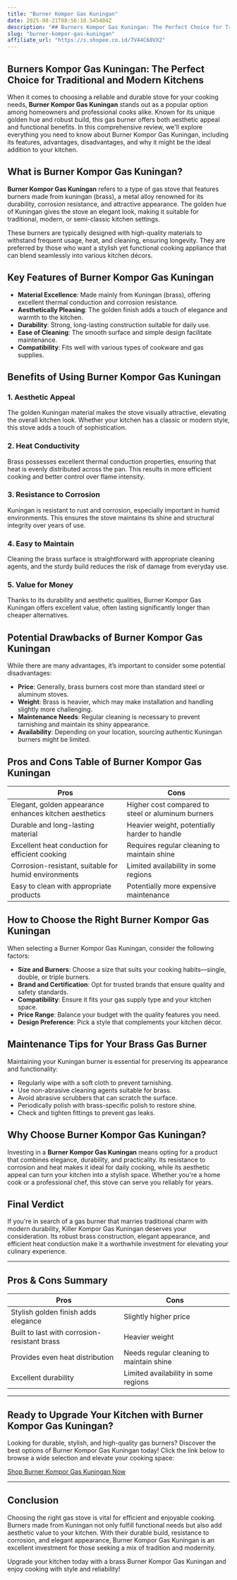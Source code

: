 ```yaml
---
title: "Burner Kompor Gas Kuningan"
date: 2025-08-21T08:56:10.545404Z
description: "## Burners Kompor Gas Kuningan: The Perfect Choice for Traditional and Modern Kitchens..."
slug: "burner-kompor-gas-kuningan"
affiliate_url: "https://s.shopee.co.id/7V44C68VX2"
---
```

## Burners Kompor Gas Kuningan: The Perfect Choice for Traditional and Modern Kitchens

When it comes to choosing a reliable and durable stove for your cooking needs, **Burner Kompor Gas Kuningan** stands out as a popular option among homeowners and professional cooks alike. Known for its unique golden hue and robust build, this gas burner offers both aesthetic appeal and functional benefits. In this comprehensive review, we'll explore everything you need to know about Burner Kompor Gas Kuningan, including its features, advantages, disadvantages, and why it might be the ideal addition to your kitchen.

## What is Burner Kompor Gas Kuningan?

**Burner Kompor Gas Kuningan** refers to a type of gas stove that features burners made from kuningan (brass), a metal alloy renowned for its durability, corrosion resistance, and attractive appearance. The golden hue of Kuningan gives the stove an elegant look, making it suitable for traditional, modern, or semi-classic kitchen settings.

These burners are typically designed with high-quality materials to withstand frequent usage, heat, and cleaning, ensuring longevity. They are preferred by those who want a stylish yet functional cooking appliance that can blend seamlessly into various kitchen décors.

## Key Features of Burner Kompor Gas Kuningan

- **Material Excellence**: Made mainly from Kuningan (brass), offering excellent thermal conduction and corrosion resistance.
- **Aesthetically Pleasing**: The golden finish adds a touch of elegance and warmth to the kitchen.
- **Durability**: Strong, long-lasting construction suitable for daily use.
- **Ease of Cleaning**: The smooth surface and simple design facilitate maintenance.
- **Compatibility**: Fits well with various types of cookware and gas supplies.

## Benefits of Using Burner Kompor Gas Kuningan

### 1. Aesthetic Appeal

The golden Kuningan material makes the stove visually attractive, elevating the overall kitchen look. Whether your kitchen has a classic or modern style, this stove adds a touch of sophistication.

### 2. Heat Conductivity

Brass possesses excellent thermal conduction properties, ensuring that heat is evenly distributed across the pan. This results in more efficient cooking and better control over flame intensity.

### 3. Resistance to Corrosion

Kuningan is resistant to rust and corrosion, especially important in humid environments. This ensures the stove maintains its shine and structural integrity over years of use.

### 4. Easy to Maintain

Cleaning the brass surface is straightforward with appropriate cleaning agents, and the sturdy build reduces the risk of damage from everyday use.

### 5. Value for Money

Thanks to its durability and aesthetic qualities, Burner Kompor Gas Kuningan offers excellent value, often lasting significantly longer than cheaper alternatives.

## Potential Drawbacks of Burner Kompor Gas Kuningan

While there are many advantages, it’s important to consider some potential disadvantages:

- **Price**: Generally, brass burners cost more than standard steel or aluminum stoves.
- **Weight**: Brass is heavier, which may make installation and handling slightly more challenging.
- **Maintenance Needs**: Regular cleaning is necessary to prevent tarnishing and maintain its shiny appearance.
- **Availability**: Depending on your location, sourcing authentic Kuningan burners might be limited.

## Pros and Cons Table of Burner Kompor Gas Kuningan

| Pros                                           | Cons                                           |
|------------------------------------------------|------------------------------------------------|
| Elegant, golden appearance enhances kitchen aesthetics | Higher cost compared to steel or aluminum burners |
| Durable and long-lasting material             | Heavier weight, potentially harder to handle |
| Excellent heat conduction for efficient cooking | Requires regular cleaning to maintain shine |
| Corrosion-resistant, suitable for humid environments | Limited availability in some regions |
| Easy to clean with appropriate products      | Potentially more expensive maintenance |

## How to Choose the Right Burner Kompor Gas Kuningan

When selecting a Burner Kompor Gas Kuningan, consider the following factors:

- **Size and Burners**: Choose a size that suits your cooking habits—single, double, or triple burners.
- **Brand and Certification**: Opt for trusted brands that ensure quality and safety standards.
- **Compatibility**: Ensure it fits your gas supply type and your kitchen space.
- **Price Range**: Balance your budget with the quality features you need.
- **Design Preference**: Pick a style that complements your kitchen décor.

## Maintenance Tips for Your Brass Gas Burner

Maintaining your Kuningan burner is essential for preserving its appearance and functionality:

- Regularly wipe with a soft cloth to prevent tarnishing.
- Use non-abrasive cleaning agents suitable for brass.
- Avoid abrasive scrubbers that can scratch the surface.
- Periodically polish with brass-specific polish to restore shine.
- Check and tighten fittings to prevent gas leaks.

## Why Choose Burner Kompor Gas Kuningan?

Investing in a **Burner Kompor Gas Kuningan** means opting for a product that combines elegance, durability, and practicality. Its resistance to corrosion and heat makes it ideal for daily cooking, while its aesthetic appeal can turn your kitchen into a stylish space. Whether you're a home cook or a professional chef, this stove can serve you reliably for years.

## Final Verdict

If you're in search of a gas burner that marries traditional charm with modern durability, Killer Kompor Gas Kuningan deserves your consideration. Its robust brass construction, elegant appearance, and efficient heat conduction make it a worthwhile investment for elevating your culinary experience.

---

## Pros & Cons Summary

| Pros                                           | Cons                                           |
|------------------------------------------------|------------------------------------------------|
| Stylish golden finish adds elegance           | Slightly higher price                        |
| Built to last with corrosion-resistant brass  | Heavier weight                               |
| Provides even heat distribution               | Needs regular cleaning to maintain shine   |
| Excellent durability                            | Limited availability in some regions       |

---

## Ready to Upgrade Your Kitchen with Burner Kompor Gas Kuningan?

Looking for durable, stylish, and high-quality gas burners? Discover the best options of Burner Kompor Gas Kuningan today! Click the link below to browse a wide selection and elevate your cooking space:

[Shop Burner Kompor Gas Kuningan Now](https://s.shopee.co.id/7V44C68VX2)

---

## Conclusion

Choosing the right gas stove is vital for efficient and enjoyable cooking. Burners made from Kuningan not only fulfill functional needs but also add aesthetic value to your kitchen. With their durable build, resistance to corrosion, and elegant appearance, Burner Kompor Gas Kuningan is an excellent investment for those seeking a mix of tradition and modernity.

Upgrade your kitchen today with a brass Burner Kompor Gas Kuningan and enjoy cooking with style and reliability!
